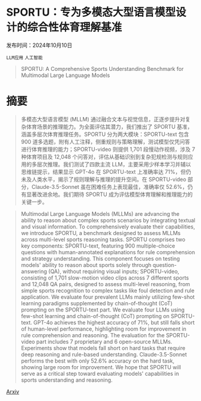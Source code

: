 # SPORTU：专为多模态大型语言模型设计的综合性体育理解基准

发布时间：2024年10月10日

`LLM应用` `人工智能`

> SPORTU: A Comprehensive Sports Understanding Benchmark for Multimodal Large Language Models

# 摘要

> 多模态大型语言模型 (MLLM) 通过融合文本与视觉信息，正逐步提升对复杂体育场景的推理能力。为全面评估其潜力，我们推出了 SPORTU 基准，涵盖多层次体育推理任务。SPORTU 分为两大模块：SPORTU-text 包含 900 道多选题，附有人工注释，侧重规则与策略理解，测试模型仅凭问答进行体育推理的能力；SPORTU-video 则提供 1,701 段慢动作视频，涉及 7 种体育项目及 12,048 个问答对，评估从基础识别到复杂犯规检测与规则应用的多层次推理。我们测试了四款主流 LLM，主要采用少样本学习并辅以思维链提示，结果显示 GPT-4o 在 SPORTU-text 上准确率达 71%，但仍未及人类水平，揭示了规则理解与推理的提升空间。在 SPORTU-video 部分，Claude-3.5-Sonnet 虽在困难任务上表现最佳，准确率仅 52.6%，仍有显著改进余地。我们期待 SPORTU 成为评估模型体育理解和推理能力的关键一步。

> Multimodal Large Language Models (MLLMs) are advancing the ability to reason about complex sports scenarios by integrating textual and visual information. To comprehensively evaluate their capabilities, we introduce SPORTU, a benchmark designed to assess MLLMs across multi-level sports reasoning tasks. SPORTU comprises two key components: SPORTU-text, featuring 900 multiple-choice questions with human-annotated explanations for rule comprehension and strategy understanding. This component focuses on testing models' ability to reason about sports solely through question-answering (QA), without requiring visual inputs; SPORTU-video, consisting of 1,701 slow-motion video clips across 7 different sports and 12,048 QA pairs, designed to assess multi-level reasoning, from simple sports recognition to complex tasks like foul detection and rule application. We evaluate four prevalent LLMs mainly utilizing few-shot learning paradigms supplemented by chain-of-thought (CoT) prompting on the SPORTU-text part. We evaluate four LLMs using few-shot learning and chain-of-thought (CoT) prompting on SPORTU-text. GPT-4o achieves the highest accuracy of 71%, but still falls short of human-level performance, highlighting room for improvement in rule comprehension and reasoning. The evaluation for the SPORTU-video part includes 7 proprietary and 6 open-source MLLMs. Experiments show that models fall short on hard tasks that require deep reasoning and rule-based understanding. Claude-3.5-Sonnet performs the best with only 52.6% accuracy on the hard task, showing large room for improvement. We hope that SPORTU will serve as a critical step toward evaluating models' capabilities in sports understanding and reasoning.

[Arxiv](https://arxiv.org/abs/2410.08474)